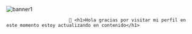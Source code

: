 ![banner1](https://user-images.githubusercontent.com/73326157/152662795-462d31e4-00ed-4cdf-8c16-6ec2d47f611f.png)
  
                           👋 <h1>Hola gracias por visitar mi perfil en este momento estoy actualizando en contenido</h1>
